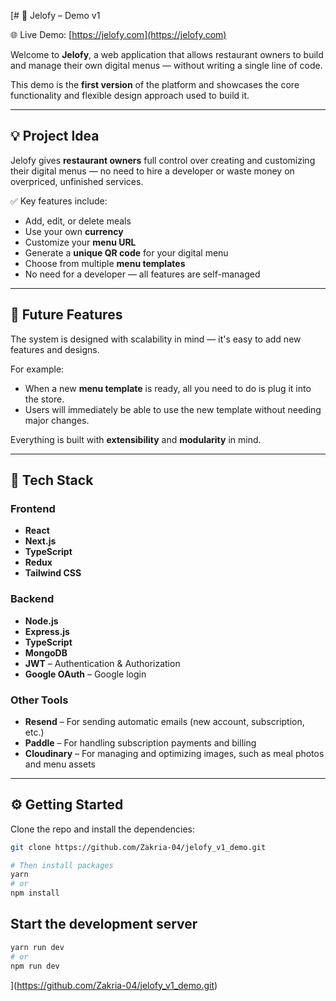 [# 🚀 Jelofy – Demo v1

🌐 Live Demo: [https://jelofy.com](https://jelofy.com)

Welcome to **Jelofy**, a web application that allows restaurant owners to build and manage their own digital menus — without writing a single line of code.

This demo is the **first version** of the platform and showcases the core functionality and flexible design approach used to build it.

---

## 💡 Project Idea

Jelofy gives **restaurant owners** full control over creating and customizing their digital menus — no need to hire a developer or waste money on overpriced, unfinished services.

✅ Key features include:
- Add, edit, or delete meals  
- Use your own **currency**  
- Customize your **menu URL**  
- Generate a **unique QR code** for your digital menu  
- Choose from multiple **menu templates**
- No need for a developer — all features are self-managed

---

## 🔮 Future Features

The system is designed with scalability in mind — it's easy to add new features and designs.

For example:
- When a new **menu template** is ready, all you need to do is plug it into the store.
- Users will immediately be able to use the new template without needing major changes.

Everything is built with **extensibility** and **modularity** in mind.

---

## 🧱 Tech Stack

### Frontend

- **React**
- **Next.js**
- **TypeScript**
- **Redux**
- **Tailwind CSS**

### Backend

- **Node.js**
- **Express.js**
- **TypeScript**
- **MongoDB**
- **JWT** – Authentication & Authorization
- **Google OAuth** – Google login

### Other Tools

- **Resend** – For sending automatic emails (new account, subscription, etc.)
- **Paddle** – For handling subscription payments and billing
- **Cloudinary** – For managing and optimizing images, such as meal photos and menu assets

---

## ⚙️ Getting Started

Clone the repo and install the dependencies:

```bash
git clone https://github.com/Zakria-04/jelofy_v1_demo.git

# Then install packages
yarn
# or
npm install
```

## Start the development server
```bash
yarn run dev
# or
npm run dev
```
](https://github.com/Zakria-04/jelofy_v1_demo.git)
